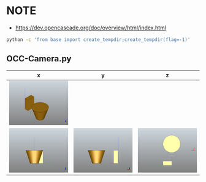 # NOTE

- <https://dev.opencascade.org/doc/overview/html/index.html>

```bash
python -c 'from base import create_tempdir;create_tempdir(flag=-1)'
```

## OCC-Camera.py

| x                     | y                     | z                     |
| --------------------- | --------------------- | --------------------- |
| ![pic](img/cap.png)   |
| ![pic](img/cap_x.png) | ![pic](img/cap_y.png) | ![pic](img/cap_z.png) |
